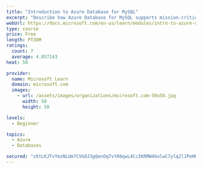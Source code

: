 ```yaml
---
title: "Introduction to Azure Database for MySQL"
excerpt: "Describe how Azure Database for MySQL supports mission-critical workloads with predictable performance and dynamic scalability. Determine whether you should implement Azure Database for MySQL to address your relational database needs."
webUrl: https://docs.microsoft.com/en-us/learn/modules/intro-to-azure-database-for-mysql/
type: course
price: Free
length: PT38M
ratings:
  count: 7
  average: 4.857143
heat: 50

provider:
  name: Microsoft Learn
  domain: microsoft.com
  images:
    - url: /assets/images/organizations/microsoft.com-50x50.jpg
      width: 50
      height: 50

levels:
  - Beginner

topics:
  - Azure
  - Databases

secured: "cKtLKJTvYmzNLUm7CVGOJ3gQenOq7vY08qwL4CcIKRMW46olwC7ylq2lJPeHRcn/JUzRRMMG/PN27k8/9HVSTgEalfrEDiDLN/BRXIHkGMlnJ2FiMicu9Py5iSsqLsh0eFA7Mkn47sgxtSe0hjjphXl1KtTlfv8mnzP4TLLChhtWEaH0UTsN0qoRQ9EQingRcGWR8HkXLijUf3cVwQFPx88thB7z+VJH8BTeZ2+M1CrGdjQRByGMizlFqTpJ5IhJCeo5CjpI3uzWAhunjixFr+MVPtdvPLx21EteCuYTFUEyGozwR56ks0ZmFsR2vIj10EFyD8XGA5mJeVKOvzShiKu/VjbUcPrFkmZLlQndZNwMlh41Rx9d+N5bnILZptR8i9XwDXvOIemECS6QgeCB704M/kZMtX9IQGf2ojKgcI4=;pHEkE9oYBuf9Bmak+APZRQ=="
---
```


